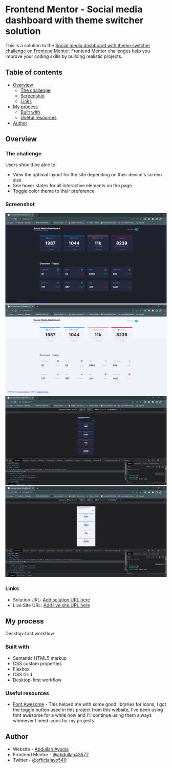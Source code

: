 # Frontend Mentor - Social media dashboard with theme switcher solution

This is a solution to the [Social media dashboard with theme switcher challenge on Frontend Mentor](https://www.frontendmentor.io/challenges/social-media-dashboard-with-theme-switcher-6oY8ozp_H). Frontend Mentor challenges help you improve your coding skills by building realistic projects.

## Table of contents

- [Overview](#overview)
  - [The challenge](#the-challenge)
  - [Screenshot](#screenshot)
  - [Links](#links)
- [My process](#my-process)
  - [Built with](#built-with)
  - [Useful resources](#useful-resources)
- [Author](#author)

## Overview

### The challenge

Users should be able to:

- View the optimal layout for the site depending on their device's screen size
- See hover states for all interactive elements on the page
- Toggle color theme to their preference

### Screenshot

![Screenshot of desktop dark mode](./Screenshot/Screenshot_5.png)
![Screenshot of desktop white mode](./Screenshot/Screenshot_6.png)
![Screenshot of mobile dark mode](./Screenshot/Screenshot_7.png)
![Screenshot of mobile white mode](./Screenshot/Screenshot_8.png)

### Links

- Solution URL: [Add solution URL here](https://your-solution-url.com)
- Live Site URL: [Add live site URL here](https://your-live-site-url.com)

## My process

Desktop-first workflow

### Built with

- Semantic HTML5 markup
- CSS custom properties
- Flexbox
- CSS Grid
- Desktop-first workflow

### Useful resources

- [Font Awesome](https://fontawesome.com/) - This helped me with some good libraries for icons, I got the toggle button used in this project from this website, I've been using font awesome for a while now and I'll continue using them always whenever I need icons for my projects.

## Author

- Website - [Abdullah Ayoola](https://www.your-site.com)
- Frontend Mentor - [@abdullah43577](https://www.frontendmentor.io/profile/abdullah43577)
- Twitter - [@officialayo540](https://twitter.com/officialayo540)
